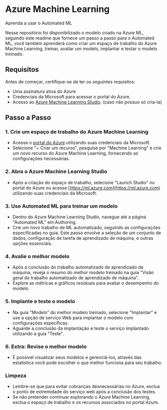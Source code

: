 # Azure Machine Learning 
Aprenda a usar o Automated ML

Nesse repositório foi disponibilizado o modelo criado na Azure ML, seguindo este readme que fornece um passo a passo para o Automated ML, você também aprenderá como criar um espaço de trabalho do Azure Machine Learning, treinar, avaliar um modelo, implantar e testar o modelo treinado.

## Requisitos

Antes de começar, certifique-se de ter os seguintes requisitos:

- Uma assinatura ativa do Azure 
- Credenciais da Microsoft para acessar o portal do Azure.
- Acesso ao [Azure Machine Learning Studio](https://ml.azure.com/).
(caso não possuo só cria-la)

## Passo a Passo

### 1. Crie um espaço de trabalho do Azure Machine Learning

- Acesse o [portal do Azure](https://portal.azure.com/) utilizando suas credenciais da Microsoft.
- Selecione "+ Criar um recurso", pesquise por "Machine Learning" e crie um novo recurso do Azure Machine Learning, fornecendo as configurações necessárias.

### 2. Abra o Azure Machine Learning Studio

- Após a criação do espaço de trabalho, selecione "Launch Studio" no portal do Azure ou acesse [https://ml.azure.com](https://ml.azure.com) utilizando suas credenciais da Microsoft.

### 3. Use Automated ML para treinar um modelo

- Dentro do Azure Machine Learning Studio, navegue até a página "Automated ML" em Authoring.
- Crie um novo trabalho de ML automatizado, seguindo as configurações especificadas no guia. Este passo envolve a seleção de um conjunto de dados, configuração de tarefa de aprendizado de máquina, e outras opções essenciais.

### 4. Avalie o melhor modelo

- Após a conclusão do trabalho automatizado de aprendizado de máquina, reveja o resumo do melhor modelo treinado na guia "Visão geral do trabalho automatizado de aprendizado de máquina".
- Explore as métricas e gráficos residuais para avaliar o desempenho do modelo.

### 5. Implante e teste o modelo

- Na guia "Modelo" do melhor modelo treinado, selecione "Implantar" e use a opção de serviço Web para implantar o modelo com configurações específicas.
- Aguarde a conclusão da implantação e teste o serviço implantado utilizando a guia "Teste".

### 6. Extra: Revise o melhor modelo

- É possível visualizar seus modelos e gerenciá-los, através das estatistica você pode escolher o que melhor funciona para seu trabalho.

### Limpeza

- Lembre-se que para evitar cobranças desnecessárias no Azure, exclua o ponto de extremidade do serviço web após a conclusão dos testes.
- Se não pretender continuar explorando o Azure Machine Learning, exclua o espaço de trabalho e os recursos associados no portal Azure.

